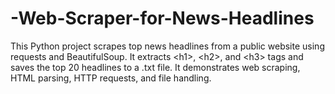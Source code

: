 # -Web-Scraper-for-News-Headlines
This Python project scrapes top news headlines from a public website using requests and BeautifulSoup. It extracts &lt;h1>, &lt;h2>, and &lt;h3> tags and saves the top 20 headlines to a .txt file. It demonstrates web scraping, HTML parsing, HTTP requests, and file handling.
